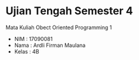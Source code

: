# Ujian Tengah Semester 4
Mata Kuliah Obect Oriented Programming 1

* NIM : 17090081
* Nama : Ardli Firman Maulana
* Kelas : 4B
